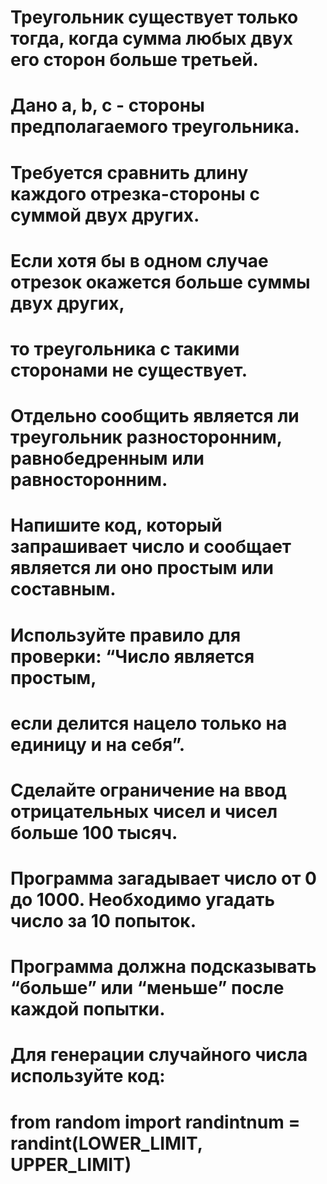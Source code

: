 # Треугольник существует только тогда, когда сумма любых двух его сторон больше третьей.
# Дано a, b, c - стороны предполагаемого треугольника.
# Требуется сравнить длину каждого отрезка-стороны с суммой двух других.
# Если хотя бы в одном случае отрезок окажется больше суммы двух других,
# то треугольника с такими сторонами не существует.
# Отдельно сообщить является ли треугольник разносторонним, равнобедренным или равносторонним.

# Напишите код, который запрашивает число и сообщает является ли оно простым или составным.
# Используйте правило для проверки: “Число является простым,
# если делится нацело только на единицу и на себя”.
# Сделайте ограничение на ввод отрицательных чисел и чисел больше 100 тысяч.

# Программа загадывает число от 0 до 1000. Необходимо угадать число за 10 попыток.
# Программа должна подсказывать “больше” или “меньше” после каждой попытки.
# Для генерации случайного числа используйте код:
# from random import randintnum = randint(LOWER_LIMIT, UPPER_LIMIT)
